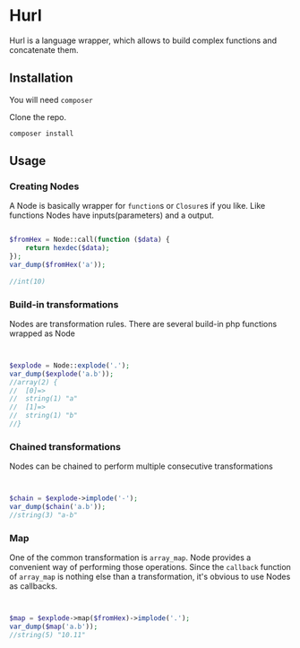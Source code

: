 # Hurl

Hurl is a language wrapper, which allows to build complex functions and concatenate them.

## Installation

You will need ``composer``

Clone the repo.

``composer install``

## Usage

### Creating Nodes
A Node is basically wrapper for ``function``s or  ``Closure``s if you like.
Like functions Nodes have inputs(parameters) and a output.

```php

$fromHex = Node::call(function ($data) {
    return hexdec($data);
});
var_dump($fromHex('a'));
        
//int(10)

```

### Build-in transformations
Nodes are transformation rules. There are several build-in php functions wrapped as Node
```php


$explode = Node::explode('.');
var_dump($explode('a.b'));
//array(2) {
//  [0]=>
//  string(1) "a"
//  [1]=>
//  string(1) "b"
//}


```


### Chained transformations
Nodes can be chained to perform multiple consecutive transformations

```php


$chain = $explode->implode('-');
var_dump($chain('a.b'));
//string(3) "a-b"

```



### Map
One of the common transformation is ``array_map``. Node provides a convenient way of performing those operations.
Since the ``callback`` function of ``array_map`` is nothing else than a transformation, it's obvious to use Nodes as callbacks.


```php


$map = $explode->map($fromHex)->implode('.');
var_dump($map('a.b'));
//string(5) "10.11"

```